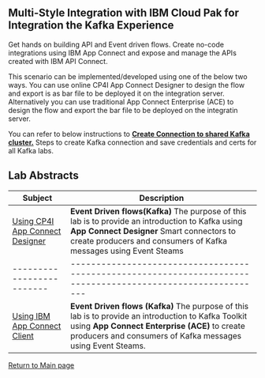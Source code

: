 ## Multi-Style Integration with IBM Cloud Pak for Integration the Kafka Experience
Get hands on building API and Event driven flows. Create no-code integrations using IBM App Connect and expose and manage the APIs created with IBM API Connect. 

This scenario can be implemented/developed using one of the below two ways. You can use online CP4I App Connect Designer to design the flow and export is as bar file to be deployed it on the integration server. Alternatively you can use traditional App Connect Enterprise (ACE) to design the flow and export the bar file to be deployed on the integratin server.

You can refer to below instructions to **[Create Connection to shared Kafka cluster.](Kafka-Pre-lab/Kafka-Pre-Lab.md)** Steps to create Kafka connection and save credentials and certs for all Kafka labs. 

## Lab Abstracts

|  Subject                            | Description                                            |                                                               
|-------------------------|------------------------------------------------------------------------------------------------------------|
| [Using CP4I App Connect Designer](Lab_1/ReadMe.md)       |**Event Driven flows(Kafka)** The purpose of this lab is to provide an introduction to Kafka using **App Connect Designer** Smart connectors to create producers and consumers of Kafka messages using Event Steams 
|-------------------------|------------------------------------------------------------------------------------------------------------|
| [Using IBM App Connect Client ](Lab_2/ReadMe.md)       |**Event Driven flows (Kafka)** The purpose of this lab is to provide an introduction to Kafka Toolkit using **App Connect Enterprise (ACE)** to create producers and consumers of Kafka messages using Event Steams.


[Return to Main page](../README.md)